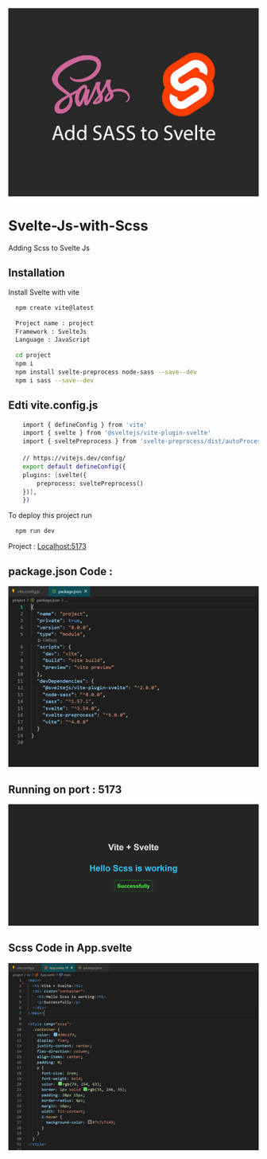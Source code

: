 <img src="svsass.jpg" alt="Svelte Js with Scss" style="width:550px;"/>

# Svelte-Js-with-Scss

Adding Scss to Svelte Js

## Installation

Install Svelte with vite

```bash
  npm create vite@latest
```

```bash
  Project name : project
  Framework : SvelteJs
  Language : JavaScript

```

```bash
  cd project
  npm i
  npm install svelte-preprocess node-sass --save--dev
  npm i sass --save--dev
```

## Edti vite.config.js

```bash
    import { defineConfig } from 'vite'
    import { svelte } from '@sveltejs/vite-plugin-svelte'
    import { sveltePreprocess } from 'svelte-preprocess/dist/autoProcess'

    // https://vitejs.dev/config/
    export default defineConfig({
    plugins: [svelte({
        preprocess: sveltePreprocess()
    })],
    })

```

To deploy this project run

```bash
  npm run dev
```
  Project : [Localhost:5173](http://localhost:5173)

## package.json Code :

![Screenshot](PackageImg.PNG)

## Running on port : 5173

![Screenshot](output.png)

## Scss Code in App.svelte

![Screenshot](Code.PNG)
